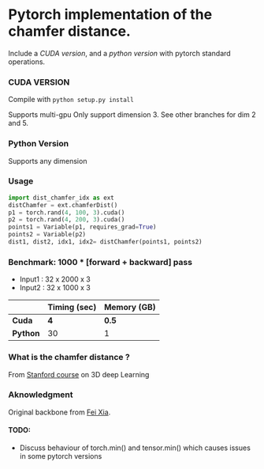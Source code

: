 # Pytorch implementation of the chamfer distance.

Include a *CUDA version*, and a *python version* with pytorch standard operations.

### CUDA VERSION

Compile with `python setup.py install`

Supports multi-gpu
Only support dimension 3. See other branches for dim 2 and 5.

### Python Version

Supports any dimension

### Usage

```python
import dist_chamfer_idx as ext
distChamfer = ext.chamferDist()
p1 = torch.rand(4, 100, 3).cuda()
p2 = torch.rand(4, 200, 3).cuda()
points1 = Variable(p1, requires_grad=True)
points2 = Variable(p2)
dist1, dist2, idx1, idx2= distChamfer(points1, points2)


```

### Benchmark: 1000 * [forward + backward] pass

* Input1 : 32 x 2000 x 3
* Input2 : 32 x 1000 x 3

|  | Timing (sec)    | Memory (GB)     |
| ---------- | -------- | ------- |
| **Cuda**     | **4** | **0.5** |
| **Python**     | 30 | 1  |


### What is the chamfer distance ? 


From [Stanford course](http://graphics.stanford.edu/courses/cs468-17-spring/LectureSlides/L14%20-%203d%20deep%20learning%20on%20point%20cloud%20representation%20(analysis).pdf) on 3D deep Learning
### Aknowledgment 

Original backbone from [Fei Xia](https://github.com/fxia22/pointGAN/blob/master/nndistance/src/nnd_cuda.cu).

#### TODO:

* Discuss behaviour of torch.min() and tensor.min() which causes issues in some pytorch versions

